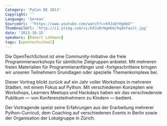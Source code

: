 ```yaml
---
Category: 'PyCon DE 2013'
Copyright: ''
Language: 'German'
SourceUrl: '"https://www.youtube.com/watch?v=k9JuDrHgmbU"'
ThumbnailUrl: 'http://i1.ytimg.com/vi/k9JuDrHgmbU/hqdefault.jpg'
date: '2013-10-15'
speakers: [Robert Lehmann]
tags: [opentechschool]
---
```

Die OpenTechSchool ist eine Community-Initiative die freie Programmierworkshops für sämtliche Zielgruppen anbietet.  Mit mehreren freien Materialien für Programmieranfänger und -fortgeschrittene bringen wir unseren Teilnehmern Grundlagen oder spezielle Themenkomplexe bei.

Dieser Vortrag blickt zurück auf ein Jahr voller Workshops in mehreren Städten, mit einem Fokus auf Python.  Mit verschiedenen Konzepten wie Workshops, Learners Meetups und Hackdays haben wir das verschiedenste Publikum — von Konferenzteilnehmern zu Kindern — bedient.

Der Vortragende speist seine Erfahrungen aus der Erarbeitung mehrerer Python-Curriculi, dem Coaching auf verschiedenen Events in Berlin sowie der Organisation der Lokalgruppe in Zürich.